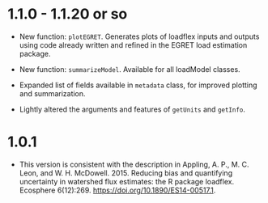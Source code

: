 # 1.1.0 - 1.1.20 or so

* New function: `plotEGRET`. Generates plots of loadflex inputs and outputs 
using code already written and refined in the EGRET load estimation package.

* New function: `summarizeModel`. Available for all loadModel classes.

* Expanded list of fields available in `metadata` class, for improved plotting
and summarization.

* Lightly altered the arguments and features of `getUnits` and `getInfo`.


# 1.0.1

* This version is consistent with the description in Appling, A. P., M. C. Leon,
and W. H. McDowell. 2015. Reducing bias and quantifying uncertainty in watershed
flux estimates: the R package loadflex. Ecosphere 6(12):269. 
https://doi.org/10.1890/ES14-00517.1.
